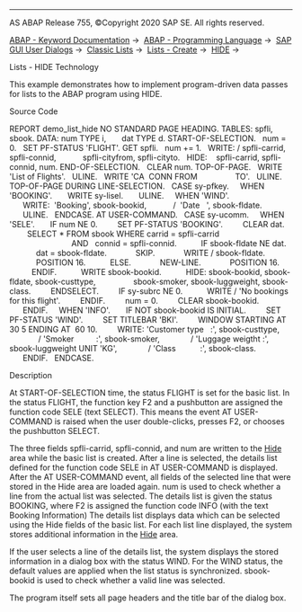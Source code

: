   

* * *

AS ABAP Release 755, ©Copyright 2020 SAP SE. All rights reserved.

[ABAP - Keyword Documentation](https://help.sap.com/doc/abapdocu_755_index_htm/7.55/en-US/abenabap.htm) →  [ABAP - Programming Language](https://help.sap.com/doc/abapdocu_755_index_htm/7.55/en-US/abenabap_reference.htm) →  [SAP GUI User Dialogs](https://help.sap.com/doc/abapdocu_755_index_htm/7.55/en-US/abenabap_screens.htm) →  [Classic Lists](https://help.sap.com/doc/abapdocu_755_index_htm/7.55/en-US/abenabap_dynpro_list.htm) →  [Lists - Create](https://help.sap.com/doc/abapdocu_755_index_htm/7.55/en-US/abenabap_lists.htm) →  [HIDE](https://help.sap.com/doc/abapdocu_755_index_htm/7.55/en-US/abaphide.htm) → 

Lists - HIDE Technology

This example demonstrates how to implement program-driven data passes for lists to the ABAP program using HIDE.

Source Code

REPORT demo\_list\_hide NO STANDARD PAGE HEADING.
TABLES: spfli, sbook.
DATA: num TYPE i,
      dat TYPE d.
START-OF-SELECTION.
  num = 0.
  SET PF-STATUS 'FLIGHT'.
GET spfli.
  num += 1.
  WRITE: / spfli-carrid, spfli-connid,
           spfli-cityfrom, spfli-cityto.
  HIDE:    spfli-carrid, spfli-connid, num.
END-OF-SELECTION.
  CLEAR num.
TOP-OF-PAGE.
  WRITE 'List of Flights'.
  ULINE.
  WRITE 'CA  CONN FROM                 TO'.
  ULINE.
TOP-OF-PAGE DURING LINE-SELECTION.
  CASE sy-pfkey.
    WHEN 'BOOKING'.
      WRITE sy-lisel.
      ULINE.
    WHEN 'WIND'.
      WRITE:  'Booking', sbook-bookid,
           /  'Date   ', sbook-fldate.
      ULINE.
  ENDCASE.
AT USER-COMMAND.
  CASE sy-ucomm.
    WHEN 'SELE'.
      IF num NE 0.
        SET PF-STATUS 'BOOKING'.
        CLEAR dat.
        SELECT \* FROM sbook WHERE carrid = spfli-carrid
                            AND   connid = spfli-connid.
          IF sbook-fldate NE dat.
            dat = sbook-fldate.
            SKIP.
            WRITE / sbook-fldate.
            POSITION 16.
          ELSE.
            NEW-LINE.
            POSITION 16.
          ENDIF.
          WRITE sbook-bookid.
          HIDE: sbook-bookid, sbook-fldate, sbook-custtype,
                sbook-smoker, sbook-luggweight, sbook-class.
        ENDSELECT.
        IF sy-subrc NE 0.
          WRITE / 'No bookings for this flight'.
        ENDIF.
        num = 0.
        CLEAR sbook-bookid.
      ENDIF.
    WHEN 'INFO'.
      IF NOT sbook-bookid IS INITIAL.
        SET PF-STATUS 'WIND'.
        SET TITLEBAR 'BKI'.
        WINDOW STARTING AT 30 5 ENDING AT  60 10.
        WRITE: 'Customer type   :', sbook-custtype,
             / 'Smoker          :', sbook-smoker,
             / 'Luggage weigtht :', sbook-luggweight UNIT 'KG',
             / 'Class           :', sbook-class.
      ENDIF.
  ENDCASE.

Description

At START-OF-SELECTION time, the status FLIGHT is set for the basic list. In the status FLIGHT, the function key F2 and a pushbutton are assigned the function code SELE (text SELECT). This means the event AT USER-COMMAND is raised when the user double-clicks, presses F2, or chooses the pushbutton SELECT.

The three fields spfli-carrid, spfli-connid, and num are written to the [Hide](https://help.sap.com/doc/abapdocu_755_index_htm/7.55/en-US/abenhide_area_glosry.htm "Glossary Entry") area while the basic list is created. After a line is selected, the details list defined for the function code SELE in AT USER-COMMAND is displayed. After the AT USER-COMMAND event, all fields of the selected line that were stored in the Hide area are loaded again. num is used to check whether a line from the actual list was selected. The details list is given the status BOOKING, where F2 is assigned the function code INFO (with the text Booking Information) The details list displays data which can be selected using the Hide fields of the basic list. For each list line displayed, the system stores additional information in the [Hide](https://help.sap.com/doc/abapdocu_755_index_htm/7.55/en-US/abenhide_area_glosry.htm "Glossary Entry") area.

If the user selects a line of the details list, the system displays the stored information in a dialog box with the status WIND. For the WIND status, the default values are applied when the list status is synchronized. sbook-bookid is used to check whether a valid line was selected.

The program itself sets all page headers and the title bar of the dialog box.